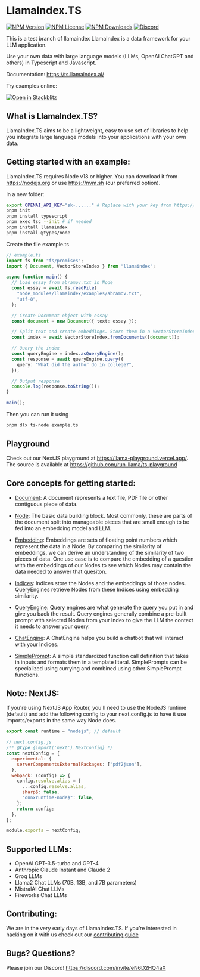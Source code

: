 # LlamaIndex.TS

[![NPM Version](https://img.shields.io/npm/v/llamaindex)](https://www.npmjs.com/package/llamaindex)
[![NPM License](https://img.shields.io/npm/l/llamaindex)](https://www.npmjs.com/package/llamaindex)
[![NPM Downloads](https://img.shields.io/npm/dm/llamaindex)](https://www.npmjs.com/package/llamaindex)
[![Discord](https://img.shields.io/discord/1059199217496772688)](https://discord.com/invite/eN6D2HQ4aX)

This is a test branch of llamaindex
LlamaIndex is a data framework for your LLM application.

Use your own data with large language models (LLMs, OpenAI ChatGPT and others) in Typescript and Javascript.

Documentation: https://ts.llamaindex.ai/

Try examples online:

[![Open in Stackblitz](https://developer.stackblitz.com/img/open_in_stackblitz.svg)](https://stackblitz.com/github/run-llama/LlamaIndexTS/tree/main/examples)

## What is LlamaIndex.TS?

LlamaIndex.TS aims to be a lightweight, easy to use set of libraries to help you integrate large language models into your applications with your own data.

## Getting started with an example:

LlamaIndex.TS requires Node v18 or higher. You can download it from https://nodejs.org or use https://nvm.sh (our preferred option).

In a new folder:

```bash
export OPENAI_API_KEY="sk-......" # Replace with your key from https://platform.openai.com/account/api-keys
pnpm init
pnpm install typescript
pnpm exec tsc --init # if needed
pnpm install llamaindex
pnpm install @types/node
```

Create the file example.ts

```ts
// example.ts
import fs from "fs/promises";
import { Document, VectorStoreIndex } from "llamaindex";

async function main() {
  // Load essay from abramov.txt in Node
  const essay = await fs.readFile(
    "node_modules/llamaindex/examples/abramov.txt",
    "utf-8",
  );

  // Create Document object with essay
  const document = new Document({ text: essay });

  // Split text and create embeddings. Store them in a VectorStoreIndex
  const index = await VectorStoreIndex.fromDocuments([document]);

  // Query the index
  const queryEngine = index.asQueryEngine();
  const response = await queryEngine.query({
    query: "What did the author do in college?",
  });

  // Output response
  console.log(response.toString());
}

main();
```

Then you can run it using

```bash
pnpm dlx ts-node example.ts
```

## Playground

Check out our NextJS playground at https://llama-playground.vercel.app/. The source is available at https://github.com/run-llama/ts-playground

## Core concepts for getting started:

- [Document](/packages/core/src/Node.ts): A document represents a text file, PDF file or other contiguous piece of data.

- [Node](/packages/core/src/Node.ts): The basic data building block. Most commonly, these are parts of the document split into manageable pieces that are small enough to be fed into an embedding model and LLM.

- [Embedding](/packages/core/src/Embedding.ts): Embeddings are sets of floating point numbers which represent the data in a Node. By comparing the similarity of embeddings, we can derive an understanding of the similarity of two pieces of data. One use case is to compare the embedding of a question with the embeddings of our Nodes to see which Nodes may contain the data needed to answer that quesiton.

- [Indices](/packages/core/src/indices/): Indices store the Nodes and the embeddings of those nodes. QueryEngines retrieve Nodes from these Indices using embedding similarity.

- [QueryEngine](/packages/core/src/QueryEngine.ts): Query engines are what generate the query you put in and give you back the result. Query engines generally combine a pre-built prompt with selected Nodes from your Index to give the LLM the context it needs to answer your query.

- [ChatEngine](/packages/core/src/ChatEngine.ts): A ChatEngine helps you build a chatbot that will interact with your Indices.

- [SimplePrompt](/packages/core/src/Prompt.ts): A simple standardized function call definition that takes in inputs and formats them in a template literal. SimplePrompts can be specialized using currying and combined using other SimplePrompt functions.

## Note: NextJS:

If you're using NextJS App Router, you'll need to use the NodeJS runtime (default) and add the following config to your next.config.js to have it use imports/exports in the same way Node does.

```js
export const runtime = "nodejs"; // default
```

```js
// next.config.js
/** @type {import('next').NextConfig} */
const nextConfig = {
  experimental: {
    serverComponentsExternalPackages: ["pdf2json"],
  },
  webpack: (config) => {
    config.resolve.alias = {
      ...config.resolve.alias,
      sharp$: false,
      "onnxruntime-node$": false,
    };
    return config;
  },
};

module.exports = nextConfig;
```

## Supported LLMs:

- OpenAI GPT-3.5-turbo and GPT-4
- Anthropic Claude Instant and Claude 2
- Groq LLMs
- Llama2 Chat LLMs (70B, 13B, and 7B parameters)
- MistralAI Chat LLMs
- Fireworks Chat LLMs

## Contributing:

We are in the very early days of LlamaIndex.TS. If you’re interested in hacking on it with us check out our [contributing guide](/CONTRIBUTING.md)

## Bugs? Questions?

Please join our Discord! https://discord.com/invite/eN6D2HQ4aX
